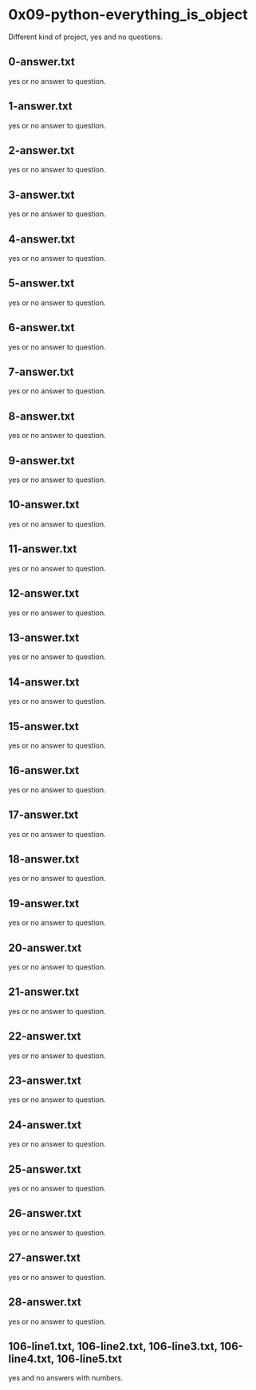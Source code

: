 # 0x09-python-everything_is_object
Different kind of project, yes and no questions.
## 0-answer.txt
yes or no answer to question.
## 1-answer.txt
yes or no answer to question.
## 2-answer.txt
yes or no answer to question.
## 3-answer.txt
yes or no answer to question.
## 4-answer.txt
yes or no answer to question.
## 5-answer.txt
yes or no answer to question.
## 6-answer.txt
yes or no answer to question.
## 7-answer.txt
yes or no answer to question.
## 8-answer.txt
yes or no answer to question.
## 9-answer.txt
yes or no answer to question.
## 10-answer.txt
yes or no answer to question.
## 11-answer.txt
yes or no answer to question.
## 12-answer.txt
yes or no answer to question.
## 13-answer.txt
yes or no answer to question.
## 14-answer.txt
yes or no answer to question.
## 15-answer.txt
yes or no answer to question.
## 16-answer.txt
yes or no answer to question.
## 17-answer.txt
yes or no answer to question.
## 18-answer.txt
yes or no answer to question.
## 19-answer.txt
yes or no answer to question.
## 20-answer.txt
yes or no answer to question.
## 21-answer.txt
yes or no answer to question.
## 22-answer.txt
yes or no answer to question.
## 23-answer.txt
yes or no answer to question.
## 24-answer.txt
yes or no answer to question.
## 25-answer.txt
yes or no answer to question.
## 26-answer.txt
yes or no answer to question.
## 27-answer.txt
yes or no answer to question.
## 28-answer.txt
yes or no answer to question.
## 106-line1.txt, 106-line2.txt, 106-line3.txt, 106-line4.txt, 106-line5.txt
yes and no answers with numbers.
